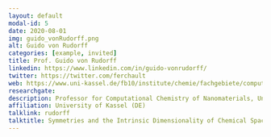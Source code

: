 ```yaml
---
layout: default
modal-id: 5
date: 2020-08-01
img: guido_vonRudorff.png
alt: Guido von Rudorff
categories: [example, invited]
title: Prof. Guido von Rudorff
linkedin: https://www.linkedin.com/in/guido-vonrudorff/
twitter: https://twitter.com/ferchault
web: https://www.uni-kassel.de/fb10/institute/chemie/fachgebiete/computational-chemistry-of-nanomaterials/prof-von-rudorff
researchgate: 
description: Professor for Computational Chemistry of Nanomaterials, University of Kassel
affiliation: University of Kassel (DE)
talklink: rudorff
talktitle: Symmetries and the Intrinsic Dimensionality of Chemical Space
---
```

